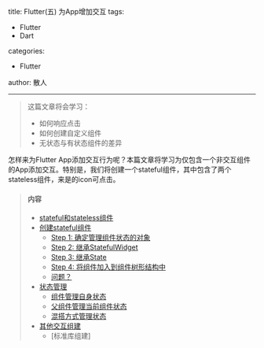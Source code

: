 title: Flutter(五) 为App增加交互
tags:
  - Flutter
  - Dart

categories:
  - Flutter

author: 散人

---

> 这篇文章将会学习：
> - 如何响应点击
> - 如何创建自定义组件
> - 无状态与有状态组件的差异

怎样来为Flutter App添加交互行为呢？本篇文章将学习为仅包含一个非交互组件的App添加交互。特别是，我们将创建一个stateful组件，其中包含了两个stateless组件，来是的icon可点击。

> #### 内容
> - [stateful和stateless组件](#1)
> - [创建stateful组件](#2)
>   - [Step 1: 确定管理组件状态的对象](#3)
>   - [Step 2: 继承StatefulWidget](#4)
>   - [Step 3: 继承State](#5)  
>   - [Step 4: 将组件加入到组件树形结构中](#6)
>   - [问题？](#7)
> - [状态管理](#8)
>   - [组件管理自身状态](#9)
>   - [父组件管理当前组件状态](#10)
>   - [混搭方式管理状态](#11)
> - [其他交互组建](#12)
>   - [标准库组建]
<!--stackedit_data:
eyJoaXN0b3J5IjpbNDc1Mzg0NjIyLC0yMzg5NTA1MTMsMTcwNT
QyNDQwOV19
-->